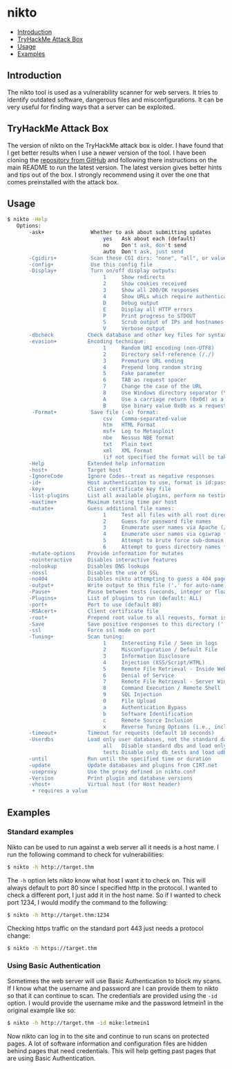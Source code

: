 # nikto

- [Introduction](#introduction)
- [TryHackMe Attack Box](#tryhackme-attack-box)
- [Usage](#usage)
- [Examples](#examples)

## Introduction

The nikto tool is used as a vulnerability scanner for web servers. It tries to identify outdated software, dangerous files and misconfigurations. It can be very useful for finding ways that a server can be exploited.

## TryHackMe Attack Box

The version of nikto on the TryHackMe attack box is older. I have found that I get better results when I use a newer version of the tool. I have been cloning the [repository from GitHub](https://github.com/sullo/nikto) and following there instructions on the main README to run the latest version. The latest version gives better hints and tips out of the box. I strongly recommend using it over the one that comes preinstalled with the attack box.

## Usage

```bash
$ nikto -Help
   Options:
       -ask+               Whether to ask about submitting updates
                               yes   Ask about each (default)
                               no    Don't ask, don't send
                               auto  Don't ask, just send
       -Cgidirs+           Scan these CGI dirs: "none", "all", or values like "/cgi/ /cgi-a/"
       -config+            Use this config file
       -Display+           Turn on/off display outputs:
                               1     Show redirects
                               2     Show cookies received
                               3     Show all 200/OK responses
                               4     Show URLs which require authentication
                               D     Debug output
                               E     Display all HTTP errors
                               P     Print progress to STDOUT
                               S     Scrub output of IPs and hostnames
                               V     Verbose output
       -dbcheck           Check database and other key files for syntax errors
       -evasion+          Encoding technique:
                               1     Random URI encoding (non-UTF8)
                               2     Directory self-reference (/./)
                               3     Premature URL ending
                               4     Prepend long random string
                               5     Fake parameter
                               6     TAB as request spacer
                               7     Change the case of the URL
                               8     Use Windows directory separator (\)
                               A     Use a carriage return (0x0d) as a request spacer
                               B     Use binary value 0x0b as a request spacer
        -Format+           Save file (-o) format:
                               csv   Comma-separated-value
                               htm   HTML Format
                               msf+  Log to Metasploit
                               nbe   Nessus NBE format
                               txt   Plain text
                               xml   XML Format
                               (if not specified the format will be taken from the file extension passed to -output)
       -Help              Extended help information
       -host+             Target host
       -IgnoreCode        Ignore Codes--treat as negative responses
       -id+               Host authentication to use, format is id:pass or id:pass:realm
       -key+              Client certificate key file
       -list-plugins      List all available plugins, perform no testing
       -maxtime+          Maximum testing time per host
       -mutate+           Guess additional file names:
                               1     Test all files with all root directories
                               2     Guess for password file names
                               3     Enumerate user names via Apache (/~user type requests)
                               4     Enumerate user names via cgiwrap (/cgi-bin/cgiwrap/~user type requests)
                               5     Attempt to brute force sub-domain names, assume that the host name is the parent domain
                               6     Attempt to guess directory names from the supplied dictionary file
       -mutate-options    Provide information for mutates
       -nointeractive     Disables interactive features
       -nolookup          Disables DNS lookups
       -nossl             Disables the use of SSL
       -no404             Disables nikto attempting to guess a 404 page
       -output+           Write output to this file ('.' for auto-name)
       -Pause+            Pause between tests (seconds, integer or float)
       -Plugins+          List of plugins to run (default: ALL)
       -port+             Port to use (default 80)
       -RSAcert+          Client certificate file
       -root+             Prepend root value to all requests, format is /directory
       -Save              Save positive responses to this directory ('.' for auto-name)
       -ssl               Force ssl mode on port
       -Tuning+           Scan tuning:
                               1     Interesting File / Seen in logs
                               2     Misconfiguration / Default File
                               3     Information Disclosure
                               4     Injection (XSS/Script/HTML)
                               5     Remote File Retrieval - Inside Web Root
                               6     Denial of Service
                               7     Remote File Retrieval - Server Wide
                               8     Command Execution / Remote Shell
                               9     SQL Injection
                               0     File Upload
                               a     Authentication Bypass
                               b     Software Identification
                               c     Remote Source Inclusion
                               x     Reverse Tuning Options (i.e., include all except specified)
       -timeout+          Timeout for requests (default 10 seconds)
       -Userdbs           Load only user databases, not the standard databases
                               all   Disable standard dbs and load only user dbs
                               tests Disable only db_tests and load udb_tests
       -until             Run until the specified time or duration
       -update            Update databases and plugins from CIRT.net
       -useproxy          Use the proxy defined in nikto.conf
       -Version           Print plugin and database versions
       -vhost+            Virtual host (for Host header)
   		+ requires a value
```

## Examples

### Standard examples

Nikto can be used to run against a web server all it needs is a host name. I run the following command to check for vulnerabilities:

```bash
$ nikto -h http://target.thm
```

The `-h` option lets nikto know what host I want it to check on. This will always default to port 80 since I specified http in the protocol. I wanted to check a different port, I just add it in the host name. So if I wanted to check port 1234, I would modify the command to the following:

```bash
$ nikto -h http://target.thm:1234
```

Checking https traffic on the standard port 443 just needs a protocol change:

```bash
$ nikto -h https://target.thm
```

### Using Basic Authentication

Sometimes the web server will use Basic Authentication to block my scans. If I know what the username and password are I can provide them to nikto so that it can continue to scan. The credentials are provided using the `-id` option. I would provide the username mike and the password letmein1 in the original example like so:

```bash
$ nikto -h http://target.thm -id mike:letmein1
```

Now nikto can log in to the site and continue to run scans on protected pages. A lot of software information and configuration files are hidden behind pages that need credentials. This will help getting past pages that are using Basic Authentication.
